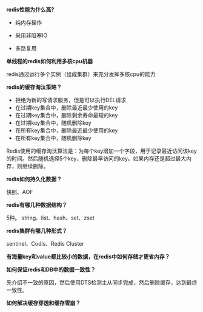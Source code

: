 **redis性能为什么高?**

- 纯内存操作

- 采用非阻塞IO
- 多路复用





**单线程的redis如何利用多核cpu机器**

redis通过运行多个实例（组成集群）来充分发挥多核cpu的能力





**redis的缓存淘汰策略？**

- 拒绝为新的写请求服务，但是可以执行DEL请求
- 在过期key集合中，删除最近最少使用的key
- 在过期key集合中，删除剩余寿命最短的key
- 在过期key集合中，随机删除key
- 在所有key集合中，删除最近最少使用的key
- 在所有key集合中，随机删除key

Redis使用的缓存淘汰算法是：为每个key增加一个字段，用于记录最近访问该key的时间。然后随机选择5个key，删除最早访问的key。如果内存还是超过最大内存，则继续删除。





**redis如何持久化数据？**

快照、AOF





**redis有哪几种数据结构？**

5种。 string、list、hash、set、zset





**redis集群有哪几种形式？**

sentinel、Codis、Redis Cluster





**有海量key和value都比较小的数据，在redis中如何存储才更省内存？**





**如何保证redis和DB中的数据一致性？**

先介绍不一致的原因，然后使用DTS检测主从同步完成，然后删除缓存，达到最终一致性。





**如何解决缓存穿透和缓存雪崩？**



